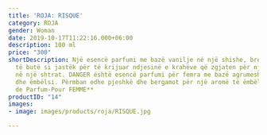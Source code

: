 ```yaml
---
title: 'ROJA: RISQUE'
category: ROJA
gender: Woman
date: 2019-10-17T11:22:16.000+06:00
description: 100 ml
price: "300"
shortDescription: Një esencë parfumi me bazë vanilje në një shishe, brenda një kutie
  të butë si jastëk për të krijuar ndjesinë e krahëve që zgjaten për një përqafim,
  në një shtrat. DANGER është esencë parfumi për femra me bazë agrumesh plot fruta
  dhe ëmbëlsi. Përmban edhe pjeshkë dhe bergamot për një aromë të ëmbël dhe floreale.  **100ml-Essence
  de Parfum-Pour FEMME**
productID: "14"
images:
- image: images/products/roja/RISQUE.jpg

---
```

